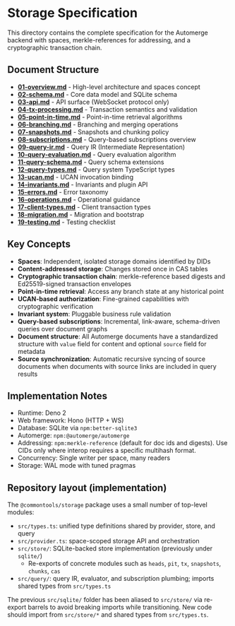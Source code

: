 # Storage Specification

This directory contains the complete specification for the Automerge backend
with spaces, merkle-references for addressing, and a cryptographic transaction
chain.

## Document Structure

- **[01-overview.md](01-overview.md)** - High-level architecture and spaces
  concept
- **[02-schema.md](02-schema.md)** - Core data model and SQLite schema
- **[03-api.md](03-api.md)** - API surface (WebSocket protocol only)
- **[04-tx-processing.md](04-tx-processing.md)** - Transaction semantics and
  validation
- **[05-point-in-time.md](05-point-in-time.md)** - Point-in-time retrieval
  algorithms
- **[06-branching.md](06-branching.md)** - Branching and merging operations
- **[07-snapshots.md](07-snapshots.md)** - Snapshots and chunking policy
- **[08-subscriptions.md](08-subscriptions.md)** - Query-based subscriptions
  overview
- **[09-query-ir.md](09-query-ir.md)** - Query IR (Intermediate Representation)
- **[10-query-evaluation.md](10-query-evaluation.md)** - Query evaluation
  algorithm
- **[11-query-schema.md](11-query-schema.md)** - Query schema extensions
- **[12-query-types.md](12-query-types.md)** - Query system TypeScript types
- **[13-ucan.md](13-ucan.md)** - UCAN invocation binding
- **[14-invariants.md](14-invariants.md)** - Invariants and plugin API
- **[15-errors.md](15-errors.md)** - Error taxonomy
- **[16-operations.md](16-operations.md)** - Operational guidance
- **[17-client-types.md](17-client-types.md)** - Client transaction types
- **[18-migration.md](18-migration.md)** - Migration and bootstrap
- **[19-testing.md](19-testing.md)** - Testing checklist

## Key Concepts

- **Spaces**: Independent, isolated storage domains identified by DIDs
- **Content-addressed storage**: Changes stored once in CAS tables
- **Cryptographic transaction chain**: merkle-reference based digests and
  Ed25519-signed transaction envelopes
- **Point-in-time retrieval**: Access any branch state at any historical point
- **UCAN-based authorization**: Fine-grained capabilities with cryptographic
  verification
- **Invariant system**: Pluggable business rule validation
- **Query-based subscriptions**: Incremental, link-aware, schema-driven queries
  over document graphs
- **Document structure**: All Automerge documents have a standardized structure
  with `value` field for content and optional `source` field for metadata
- **Source synchronization**: Automatic recursive syncing of source documents
  when documents with source links are included in query results

## Implementation Notes

- Runtime: Deno 2
- Web framework: Hono (HTTP + WS)
- Database: SQLite via `npm:better-sqlite3`
- Automerge: `npm:@automerge/automerge`
- Addressing: `npm:merkle-reference` (default for doc ids and digests). Use CIDs
  only where interop requires a specific multihash format.
- Concurrency: Single writer per space, many readers
- Storage: WAL mode with tuned pragmas

## Repository layout (implementation)

The `@commontools/storage` package uses a small number of top-level modules:

- `src/types.ts`: unified type definitions shared by provider, store, and query
- `src/provider.ts`: space-scoped storage API and orchestration
- `src/store/`: SQLite-backed store implementation (previously under `sqlite/`)
  - Re-exports of concrete modules such as `heads`, `pit`, `tx`, `snapshots`,
    `chunks`, `cas`
- `src/query/`: query IR, evaluator, and subscription plumbing; imports shared
  types from `src/types.ts`

The previous `src/sqlite/` folder has been aliased to `src/store/` via re-export
barrels to avoid breaking imports while transitioning. New code should import
from `src/store/*` and shared types from `src/types.ts`.
